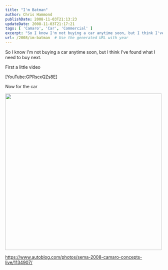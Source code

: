 ```yaml
---
title: "I'm Batman"
author: Chris Hammond
publishDate: 2008-11-03T21:13:23
updateDate: 2008-11-03T21:17:21
tags: [ 'Camaro', 'Car', 'Commercial' ]
excerpt: "So I know I'm not buying a car anytime soon, but I think I've found what I need to buy next. Click the link for more"
url: /2008/im-batman  # Use the generated URL with year
---
```

<p>So I know I'm not buying a car anytime soon, but I think I've found what I need to buy next.</p> <p>First a little video</p> <p>[YouTube:GPRscxQZs8E]</p> <p>Now for the car</p> <p><img alt="" width="500" src="https://www.blogcdn.com/www.autoblog.com/media/2008/11/semacamaroconcepts---28.jpg" /></p> <p><a href="https://www.autoblog.com/photos/sema-2008-camaro-concepts-live/1134907/">https://www.autoblog.com/photos/sema-2008-camaro-concepts-live/1134907/</a></p>
